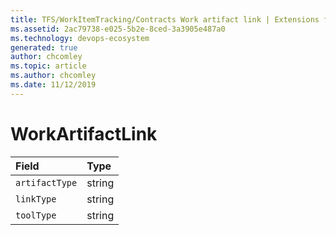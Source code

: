```yaml
---
title: TFS/WorkItemTracking/Contracts Work artifact link | Extensions for Azure DevOps Services
ms.assetid: 2ac79738-e025-5b2e-8ced-3a3905e487a0
ms.technology: devops-ecosystem
generated: true
author: chcomley
ms.topic: article
ms.author: chcomley
ms.date: 11/12/2019
---
```


# WorkArtifactLink

| Field                     | Type   |
| :------------------------ | :----- |
| <code>artifactType</code> | string |
| <code>linkType</code>     | string |
| <code>toolType</code>     | string |
